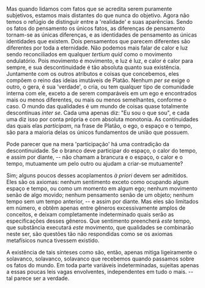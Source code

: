 Mas quando lidamos com fatos que se acredita serem puramente subjetivos, estamos mais distantes do que nunca do objetivo. Agora não temos o refúgio de distinguir entre a 'realidade' e suas aparências. Sendo os fatos do pensamento os únicos fatos, as diferenças de pensamento tornam-se as únicas diferenças, e as identidades de pensamento as únicas identidades que existem. Dois pensamentos que parecem diferentes são diferentes por toda a eternidade. Não podemos mais falar de calor e luz sendo reconciliados em qualquer _tertium quid_ como o movimento ondulatório. Pois movimento é movimento, e luz é luz, e calor é calor para sempre, e sua descontinuidade é tão absoluta quanto sua existência. Juntamente com os outros atributos e coisas que concebemos, eles compõem o reino das ideias imutáveis de Platão. Nenhum _per se_ exige o outro, o gera, é sua 'verdade', o cria, ou tem qualquer tipo de comunidade interna com ele, exceto a de serem comparáveis em um ego e encontrados mais ou menos diferentes, ou mais ou menos semelhantes, conforme o caso. O mundo das qualidades é um mundo de coisas quase totalmente descontínuas _inter se_. Cada uma apenas diz: "Eu sou o que sou", e cada uma diz isso por conta própria e com absoluta monotonia. As continuidades das quais elas _participam_, na frase de Platão, o ego, o espaço e o tempo, são para a maioria delas os únicos fundamentos de união que possuem.

Pode parecer que na mera 'participação' há uma contradição da descontinuidade. Se o branco deve participar do espaço, o calor do tempo, e assim por diante, -- não chamam a brancura e o espaço, o calor e o tempo, mutuamente um pelo outro ou ajudam a criar-se mutuamente?

Sim; alguns poucos desses acoplamentos _à priori_ devem ser admitidos. Eles são os axiomas: nenhum sentimento exceto como ocupando algum espaço e tempo, ou como um momento em algum ego; nenhum movimento senão de algo movido; nenhum pensamento senão de um objeto; nenhum tempo sem um tempo anterior, -- e assim por diante. Mas eles são limitados em número, e obtêm apenas entre gêneros excessivamente amplos de conceitos, e deixam completamente indeterminado quais serão as especificações desses gêneros. Que sentimento preencherá _este_ tempo, que substância executará _este_ movimento, que qualidades se combinarão neste ser, são questões tão não respondidas como se os axiomas metafísicos nunca tivessem existido.

A existência de tais sínteses como são, então, apenas mitiga ligeiramente o solavanco, solavanco, solavanco que recebemos quando passamos sobre os fatos do mundo. Em toda parte variáveis indeterminadas, sujeitas apenas a essas poucas leis vagas envolventes, independentes em tudo o mais. -- tal parece ser a verdade.